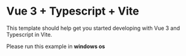 # Vue 3 + Typescript + Vite

This template should help get you started developing with Vue 3 and Typescript in Vite.

Please run this example in **windows os**
